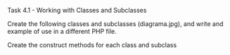 Task 4.1 - Working with Classes and Subclasses

Create the following classes and subclasses (diagrama.jpg), and write and example of use in a different PHP file.

Create the construct methods for each class and subclass

